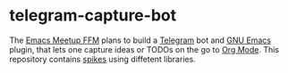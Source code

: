 # telegram-capture-bot

The [Emacs Meetup FFM](https://www.meetup.com/de-DE/emacs-ffm/) plans to build a [Telegram](https://telegram.org/) bot and [GNU Emacs](https://www.gnu.org/software/emacs/) plugin, that lets one capture ideas or TODOs on the go to [Org Mode](https://orgmode.org/).
This repository contains [spikes](https://en.wikipedia.org/wiki/Spike_(software_development)) using diffetent libraries.

